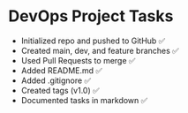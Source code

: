 # DevOps Project Tasks

- Initialized repo and pushed to GitHub ✅
- Created main, dev, and feature branches ✅
- Used Pull Requests to merge ✅
- Added README.md ✅
- Added .gitignore ✅
- Created tags (v1.0) ✅
- Documented tasks in markdown ✅